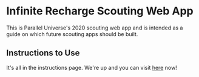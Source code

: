 # Infinite Recharge Scouting Web App

This is Parallel Universe's 2020 scouting web app and is intended as a guide on which future scouting apps should be built.

Instructions to Use
------
It's all in the instructions page. We're up and you can visit [here](https://1257infiniterechargescouting.surge.sh) now!